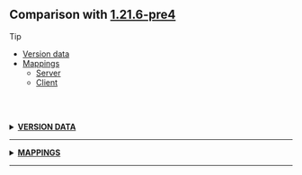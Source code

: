 ## Comparison with [1.21.6-pre4](https://github.com/PixiGeko/Minecraft-generated-data/tree/1.21.6-pre4)

> [!TIP]
> - [Version data](#version-data)
> - [Mappings](#mappings)
>   - [Server](#server-mappings)
>   - [Client](#client-mappings)

<br/><br/>
<details><summary><b><ins>VERSION DATA</ins></b><a name="version-data"></a></summary>
<br/>
<table><tr><th></th><th align="left">1.21.6-pre4</th><th>1.21.6-rc1</th></tr><tr><td>World version</td><td><pre>4433</pre></td><td><pre>4434</pre></td></tr><tr><td>Protocol version</td><td><pre>1073742079</pre></td><td><pre>1073742080</pre></td></tr></table>
</details>
<hr/>
<details><summary><b><ins>MAPPINGS</ins></b><a name="mappings"></a></summary>
<br/>
<h2>Server<a name="server-mappings"></a></h2>
<h2>Client<a name="client-mappings"></a></h2>
</details>
<hr/>
